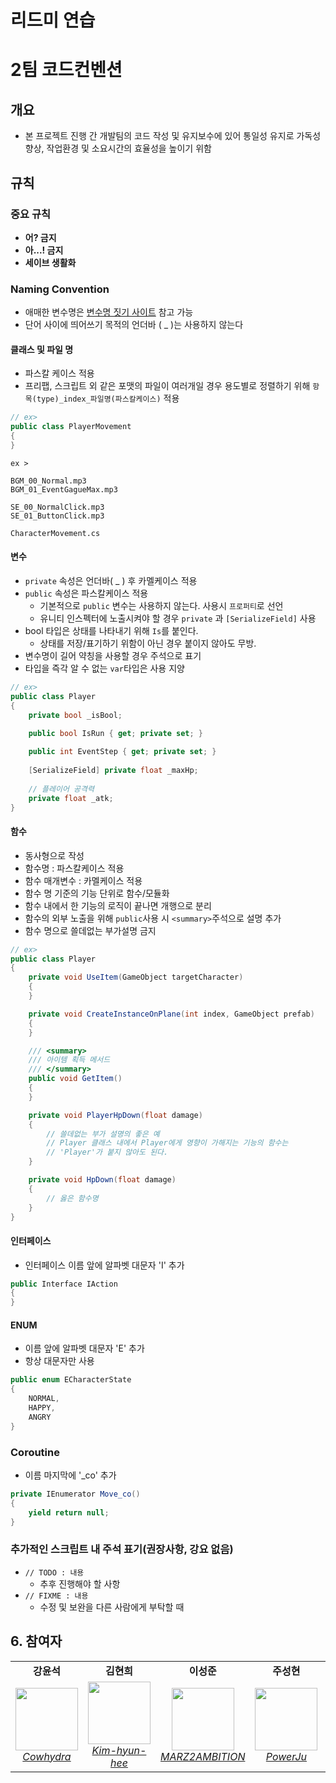 # 리드미 연습


# 2팀 코드컨벤션

## 개요
- 본 프로젝트 진행 간 개발팀의 코드 작성 및 유지보수에 있어 통일성 유지로 가독성 향상, 작업환경 및 소요시간의 효율성을 높이기 위함

## 규칙

### 중요 규칙
- **어? 금지**
- **아...! 금지**
- **세이브 생활화**

### Naming Convention
- 애매한 변수명은 [변수명 짓기 사이트](https://www.curioustore.com/#!/) 참고 가능
- 단어 사이에 띄어쓰기 목적의 언더바 ( _ )는 사용하지 않는다

#### 클래스 및 파일 명
- 파스칼 케이스 적용
- 프리팹, 스크립트 외 같은 포맷의 파일이 여러개일 경우 용도별로 정렬하기 위해 `항목(type)_index_파일명(파스칼케이스)` 적용

```cs
// ex>
public class PlayerMovement
{
}
```

```
ex >

BGM_00_Normal.mp3
BGM_01_EventGagueMax.mp3

SE_00_NormalClick.mp3
SE_01_ButtonClick.mp3

CharacterMovement.cs
```

#### 변수
- `private` 속성은 언더바( _ ) 후 카멜케이스 적용
- `public` 속성은 파스칼케이스 적용
  - 기본적으로 `public` 변수는 사용하지 않는다. 사용시 `프로퍼티`로 선언
  - 유니티 인스펙터에 노출시켜야 할 경우 `private` 과 `[SerializeField]` 사용
- bool 타입은 상태를 나타내기 위해 `Is`를 붙인다.
  - 상태를 저장/표기하기 위함이 아닌 경우 붙이지 않아도 무방.
- 변수명이 길어 약칭을 사용할 경우 주석으로 표기
- 타입을 즉각 알 수 없는 `var`타입은 사용 지양

```cs
// ex>
public class Player
{
    private bool _isBool;

    public bool IsRun { get; private set; }
    
    public int EventStep { get; private set; }
    
    [SerializeField] private float _maxHp;
    
    // 플레이어 공격력
    private float _atk;
}
```

#### 함수
- 동사형으로 작성
- 함수명 : 파스칼케이스 적용
- 함수 매개변수 : 카멜케이스 적용
- 함수 명 기준의 기능 단위로 함수/모듈화
- 함수 내에서 한 기능의 로직이 끝나면 개행으로 분리
- 함수의 외부 노출을 위해 `public`사용 시 `<summary>`주석으로 설명 추가
- 함수 명으로 쓸데없는 부가설명 금지

```cs
// ex>
public class Player
{
    private void UseItem(GameObject targetCharacter)
    {
    }

    private void CreateInstanceOnPlane(int index, GameObject prefab)
    {
    }

    /// <summary>
    /// 아이템 획득 메서드
    /// </summary>
    public void GetItem()
    {
    }

    private void PlayerHpDown(float damage)
    {
        // 쓸데없는 부가 설명의 좋은 예
        // Player 클래스 내에서 Player에게 영향이 가해지는 기능의 함수는
        // 'Player'가 붙지 않아도 된다.
    }

    private void HpDown(float damage)
    {
        // 옳은 함수명
    }
}
```

#### 인터페이스
- 인터페이스 이름 앞에 알파벳 대문자 'I' 추가

```cs
public Interface IAction
{
}
```

#### ENUM
- 이름 앞에 알파벳 대문자 'E' 추가
- 항상 대문자만 사용

```cs
public enum ECharacterState
{
    NORMAL,
    HAPPY,
    ANGRY
}
```
### Coroutine
- 이름 마지막에 '_co' 추가

```cs
private IEnumerator Move_co()
{
    yield return null;
}
```


### 추가적인 스크립트 내 주석 표기(권장사항, 강요 없음)
- `// TODO : 내용`
  - 추후 진행해야 할 사항
- `// FIXME : 내용`
  - 수정 및 보완을 다른 사람에게 부탁할 때


## 6. 참여자
<table>
    <tr align="center">
        <td><B>강윤석<B></td>
        <td><B>김현희<B></td>
        <td><B>이성준<B></td>
        <td><B>주성현<B></td>
        <td><B>최영일<B></td>
    </tr>
    <tr align="center">
        <td>
            <img src="https://github.com/Cowhydra.png?size=100" width="100">
            <br>
            <a href="https://github.com/Cowhydra"><I>Cowhydra</I></a>
        </td>
        <td>
            <img src="https://github.com/Kim-hyun-hee.png?size=100" width="100">
            <br>
            <a href="https://github.com/Kim-hyun-hee"><I>Kim-hyun-hee</I></a>
        </td>
        <td>
            <img src="https://github.com/MARZ2AMBITION.png?size=100" width="100">
            <br>
            <a href="https://github.com/MARZ2AMBITION"><I>MARZ2AMBITION</I></a>
        </td>
        <td>
            <img src="https://github.com/PowerJu.png?size=100" width="100">
            <br>
            <a href="https://github.com/PowerJu"><I>PowerJu</I></a>
        </td>
        <td>
            <img src="https://github.com/00ill.png?size=100" width="100">
            <br>
            <a href="https://github.com/00ill"><I>00ill</I></a>
        </td>
    </tr>
</table>

